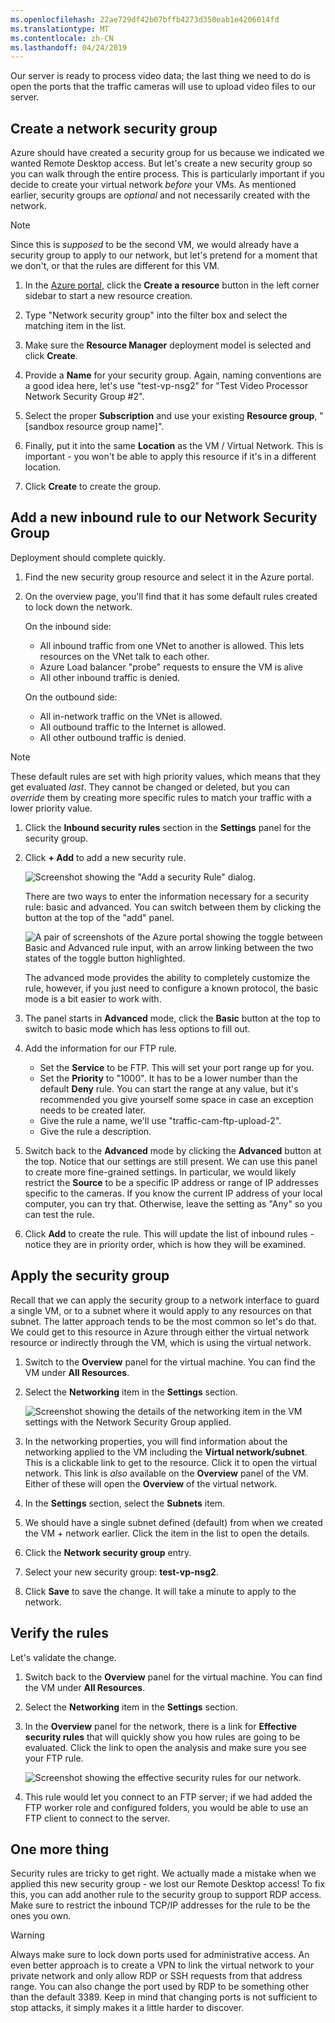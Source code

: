 ```yaml
---
ms.openlocfilehash: 22ae729df42b07bffb4273d350eab1e4206014fd
ms.translationtype: MT
ms.contentlocale: zh-CN
ms.lasthandoff: 04/24/2019
---
```

Our server is ready to process video data; the last thing we need to do is open the ports that the traffic cameras will use to upload video files to our server.

## <a name="create-a-network-security-group"></a>Create a network security group

Azure should have created a security group for us because we indicated we wanted Remote Desktop access. But let's create a new security group so you can walk through the entire process. This is particularly important if you decide to create your virtual network _before_ your VMs. As mentioned earlier, security groups are _optional_ and not necessarily created with the network.

> [!NOTE]
> Since this is _supposed_ to be the second VM, we would already have a security group to apply to our network, but let's pretend for a moment that we don't, or that the rules are different for this VM.

1. In the [Azure portal](https://portal.azure.com/learn.docs.microsoft.com?azure-portal=true), click the **Create a resource** button in the left corner sidebar to start a new resource creation.

1. Type "Network security group" into the filter box and select the matching item in the list.

1. Make sure the **Resource Manager** deployment model is selected and click **Create**.

1. Provide a **Name** for your security group. Again, naming conventions are a good idea here, let's use "test-vp-nsg2" for "Test Video Processor Network Security Group #2".

1. Select the proper **Subscription** and use your existing **Resource group**, "<rgn>[sandbox resource group name]</rgn>".

1. Finally, put it into the same **Location** as the VM / Virtual Network. This is important - you won't be able to apply this resource if it's in a different location.

1. Click **Create** to create the group.

## <a name="add-a-new-inbound-rule-to-our-network-security-group"></a>Add a new inbound rule to our Network Security Group

Deployment should complete quickly.

1. Find the new security group resource and select it in the Azure portal.

1. On the overview page, you'll find that it has some default rules created to lock down the network.

    On the inbound side:

    - All inbound traffic from one VNet to another is allowed. This lets resources on the VNet talk to each other.
    - Azure Load balancer "probe" requests to ensure the VM is alive
    - All other inbound traffic is denied.

    On the outbound side:
    - All in-network traffic on the VNet is allowed.
    - All outbound traffic to the Internet is allowed.
    - All other outbound traffic is denied.

> [!NOTE]
> These default rules are set with high priority values, which means that they get evaluated _last_. They cannot be changed or deleted, but you can _override_ them by creating more specific rules to match your traffic with a lower priority value.

1. Click the **Inbound security rules** section in the **Settings** panel for the security group.

1. Click **+ Add** to add a new security rule.

    ![Screenshot showing the "Add a security Rule" dialog.](../media/8-add-rule.png)

    There are two ways to enter the information necessary for a security rule: basic and advanced. You can switch between them by clicking the button at the top of the "add" panel.

    ![A pair of screenshots of the Azure portal showing the toggle between Basic and Advanced rule input, with an arrow linking between the two states of the toggle button highlighted.](../media/8-advanced-create-rule.png)

    The advanced mode provides the ability to completely customize the rule, however, if you just need to configure a known protocol, the basic mode is a bit easier to work with.

1. The panel starts in **Advanced** mode, click the **Basic** button at the top to switch to basic mode which has less options to fill out.

1. Add the information for our FTP rule.

    - Set the **Service** to be FTP. This will set your port range up for you.
    - Set the **Priority** to "1000". It has to be a lower number than the default **Deny** rule. You can start the range at any value, but it's recommended you give yourself some space in case an exception needs to be created later.
    - Give the rule a name, we'll use "traffic-cam-ftp-upload-2".
    - Give the rule a description.

1. Switch back to the **Advanced** mode by clicking the **Advanced** button at the top. Notice that our settings are still present. We can use this panel to create more fine-grained settings. In particular, we would likely restrict the **Source** to be a specific IP address or range of IP addresses specific to the cameras. If you know the current IP address of your local computer, you can try that. Otherwise, leave the setting as "Any" so you can test the rule.

1. Click **Add** to create the rule. This will update the list of inbound rules - notice they are in priority order, which is how they will be examined.

## <a name="apply-the-security-group"></a>Apply the security group

Recall that we can apply the security group to a network interface to guard a single VM, or to a subnet where it would apply to any resources on that subnet. The latter approach tends to be the most common so let's do that. We could get to this resource in Azure through either the virtual network resource or indirectly through the VM, which is using the virtual network.

1. Switch to the **Overview** panel for the virtual machine. You can find the VM under **All Resources**.

1. Select the **Networking** item in the **Settings** section.

    ![Screenshot showing the details of the networking item in the VM settings with the Network Security Group applied.](../media/8-network-settings.png)

1. In the networking properties, you will find information about the networking applied to the VM including the **Virtual network/subnet**. This is a clickable link to get to the resource. Click it to open the virtual network. This link is _also_ available on the **Overview** panel of the VM. Either of these will open the **Overview** of the virtual network.

1. In the **Settings** section, select the **Subnets** item.

1. We should have a single subnet defined (default) from when we created the VM + network earlier. Click the item in the list to open the details.

1. Click the **Network security group** entry.

1. Select your new security group: **test-vp-nsg2**.

1. Click **Save** to save the change. It will take a minute to apply to the network.

## <a name="verify-the-rules"></a>Verify the rules

Let's validate the change.

1. Switch back to the **Overview** panel for the virtual machine. You can find the VM under **All Resources**.

1. Select the **Networking** item in the **Settings** section.

1. In the **Overview** panel for the network, there is a link for **Effective security rules** that will quickly show you how rules are going to be evaluated. Click the link to open the analysis and make sure you see your FTP rule.

    ![Screenshot showing the effective security rules for our network.](../media/8-effective-rules.png)

1. This rule would let you connect to an FTP server; if we had added the FTP worker role and configured folders, you would be able to use an FTP client to connect to the server.

## <a name="one-more-thing"></a>One more thing

Security rules are tricky to get right. We actually made a mistake when we applied this new security group - we lost our Remote Desktop access! To fix this, you can add another rule to the security group to support RDP access. Make sure to restrict the inbound TCP/IP addresses for the rule to be the ones you own.

> [!WARNING]
> Always make sure to lock down ports used for administrative access. An even better approach is to create a VPN to link the virtual network to your private network and only allow RDP or SSH requests from that address range. You can also change the port used by RDP to be something other than the default 3389. Keep in mind that changing ports is not sufficient to stop attacks, it simply makes it a little harder to discover.